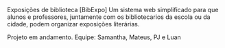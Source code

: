 Exposições de biblioteca [BibExpo]
Um sistema web simplificado para que alunos e professores, juntamente com os 
bibliotecarios da escola ou da cidade, podem organizar exposições literárias.

Projeto em andamento.
Equipe: Samantha, Mateus, PJ e Luan